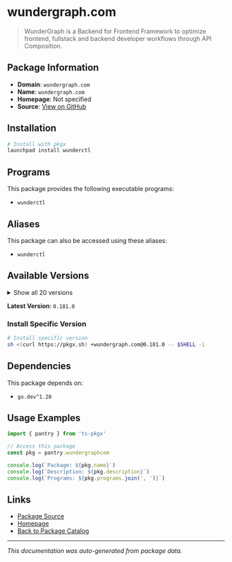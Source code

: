 # wundergraph.com

> WunderGraph is a Backend for Frontend Framework to optimize frontend, fullstack and backend developer workflows through API Composition.

## Package Information

- **Domain**: `wundergraph.com`
- **Name**: `wundergraph.com`
- **Homepage**: Not specified
- **Source**: [View on GitHub](https://github.com/pkgxdev/pantry/tree/main/projects/wundergraph.com/package.yml)

## Installation

```bash
# Install with pkgx
launchpad install wunderctl
```

## Programs

This package provides the following executable programs:

- `wunderctl`

## Aliases

This package can also be accessed using these aliases:

- `wunderctl`

## Available Versions

<details>
<summary>Show all 20 versions</summary>

- `0.181.0`, `0.180.2`, `0.180.1`, `0.180.0`, `0.179.1`
- `0.179.0`, `0.178.0`, `0.177.0`, `0.176.3`, `0.176.2`
- `0.176.1`, `0.176.0`, `0.175.0`, `0.174.0`, `0.173.0`
- `0.172.0`, `0.171.0`, `0.170.0`, `0.169.3`, `0.169.2`

</details>

**Latest Version**: `0.181.0`

### Install Specific Version

```bash
# Install specific version
sh <(curl https://pkgx.sh) +wundergraph.com@0.181.0 -- $SHELL -i
```

## Dependencies

This package depends on:

- `go.dev^1.20`

## Usage Examples

```typescript
import { pantry } from 'ts-pkgx'

// Access this package
const pkg = pantry.wundergraphcom

console.log(`Package: ${pkg.name}`)
console.log(`Description: ${pkg.description}`)
console.log(`Programs: ${pkg.programs.join(', ')}`)
```

## Links

- [Package Source](https://github.com/pkgxdev/pantry/tree/main/projects/wundergraph.com/package.yml)
- [Homepage](#)
- [Back to Package Catalog](../package-catalog.md)

---

*This documentation was auto-generated from package data.*
